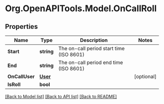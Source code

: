 # Org.OpenAPITools.Model.OnCallRoll
## Properties

Name | Type | Description | Notes
------------ | ------------- | ------------- | -------------
**Start** | **string** | The on-call period start time (ISO 8601) | 
**End** | **string** | The on-call period end time (ISO 8601) | 
**OnCallUser** | [**User**](User.md) |  | [optional] 
**IsRoll** | **bool** |  | 

[[Back to Model list]](../README.md#documentation-for-models) [[Back to API list]](../README.md#documentation-for-api-endpoints) [[Back to README]](../README.md)


